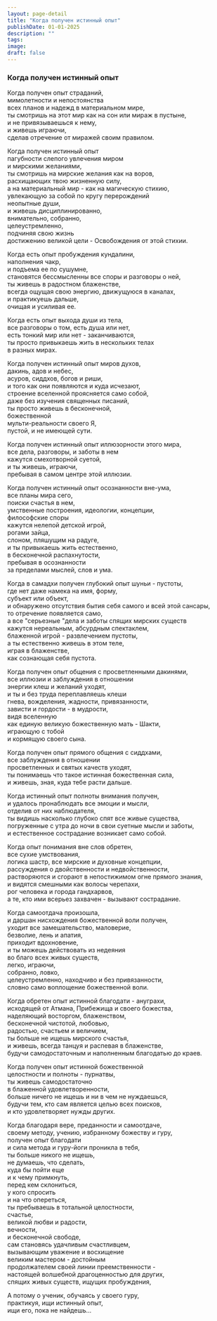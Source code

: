 ```yaml
---
layout: page-detail
title: "Когда получен истинный опыт"
publishDate: 01-01-2025
description: ""
tags:
image:
draft: false
---
```


### Когда получен истинный опыт

Когда получен опыт страданий,   
мимолетности и непостоянства  
всех планов и надежд в материальном мире,  
ты смотришь на этот мир как на сон или мираж в пустыне,  
и не привязываешься к нему,  
и живешь играючи,   
сделав отречение от миражей своим правилом.  
  
Когда получен истинный опыт   
пагубности слепого увлечения миром   
и мирскими желаниями,  
ты смотришь на мирские желания как на воров,   
расхищающих твою жизненную силу,  
а на материальный мир - как на магическую стихию,   
увлекающую за собой по кругу перерождений   
неопытные души,  
и живешь дисциплинированно,  
внимательно, собранно,   
целеустремленно,  
подчиняя свою жизнь   
достижению великой цели - Освобождения от этой стихии.  
  
Когда есть опыт пробуждения кундалини,   
наполнения чакр,  
и подъема ее по сушумне,  
становятся бессмысленны все споры и разговоры о ней,  
ты живешь в радостном блаженстве,  
всегда ощущая свою энергию, движущуюся в каналах,  
и практикуешь дальше,   
очищая и усиливая ее.  
  
Когда есть опыт выхода души из тела,   
все разговоры о том, есть душа или нет,   
есть тонкий мир или нет - заканчиваются,   
ты просто привыкаешь жить в нескольких телах   
в разных мирах.  
  
Когда получен истинный опыт миров духов,   
дакинь, адов и небес,  
асуров, сиддхов, богов и риши,  
и того как они появляются и куда исчезают,  
строение вселенной проясняется само собой,  
даже без изучения священных писаний,  
ты просто живешь в бесконечной,  
божественной   
мульти-реальности своего Я,   
пустой, и не имеющей сути.  
  
Когда получен истинный опыт иллюзорности этого мира,  
все дела, разговоры, и заботы в нем   
кажутся смехотворной суетой,  
и ты живешь, играючи,   
пребывая в самом центре этой иллюзии.  
  
Когда получен истинный опыт осознанности вне-ума,  
все планы мира сего,  
поиски счастья в нем,  
умственные построения, идеологии, концепции,   
философские споры  
кажутся нелепой детской игрой,  
рогами зайца,   
слоном, пляшущим на радуге,  
и ты привыкаешь жить естественно,  
в бесконечной распахнутости,  
пребывая в осознанности   
за пределами мыслей, слов и ума.  
  
Когда в самадхи получен глубокий опыт шуньи - пустоты,  
где нет даже намека на имя, форму,   
субъект или объект,  
и обнаружено отсутствия бытия себя самого и всей этой сансары,  
то отречение появляется само,  
а все "серьезные "дела и заботы спящих мирских существ  
кажутся нереальным, абсурдным спектаклем,   
блаженной игрой - развлечением пустоты,  
а ты естественно живешь в этом теле,   
играя в блаженстве,   
как сознающая себя пустота.  
  
Когда получен опыт общения с просветленными дакинями,  
все иллюзии и заблуждения в отношении   
энергии клеш и желаний уходят,   
и ты и без труда переплавляешь клеши   
гнева, вожделения, жадности, привязанности,  
зависти и гордости - в мудрости,  
видя вселенную   
как единую великую божественную мать - Шакти,  
играющую с тобой  
и кормящую своего сына.  
  
Когда получен опыт прямого общения с сиддхами,  
все заблуждения в отношении   
просветленных и святых качеств уходят,  
ты понимаешь что такое истинная божественная сила,  
и живешь, зная, куда тебе расти дальше.  
  
Когда истинный опыт полноты внимания получен,  
и удалось пронаблюдать все эмоции и мысли,  
отделив от них наблюдателя,   
ты видишь насколько глубоко спят все живые существа,   
погруженные с утра до ночи в свои суетные мысли и заботы,  
и естественное сострадание возникает само собой.  
  
Когда опыт понимания вне слов обретен,   
все сухие умствования,  
логика шастр, все мирские и духовные концепции,   
рассуждения о двойственности и недвойственности,  
растворяются и сгорают в непостижимом огне прямого знания,  
и видятся смешными как волосы черепахи,   
рог человека и города гандхарвов,  
а те, кто ими всерьез захвачен - вызывают сострадание.  
  
Когда самоотдача произошла,   
и даршан нисхождения божественной воли получен,   
уходит все замешательство, маловерие,  
безволие, лень и апатия,   
приходит вдохновение,   
и ты можешь действовать из недеяния   
во благо всех живых существ,   
легко, играючи,   
собранно, ловко,   
целеустремленно, находчиво и без привязанности,   
словно само воплощение божественной воли.  
  
Когда обретен опыт истинной благодати - ануграхи,  
исходящей от Атмана, Прибежища и своего божества,  
наделяющий восторгом, блаженством,   
бесконечной чистотой, любовью,   
радостью, счастьем и величием,  
ты больше не ищешь мирского счастья,   
и живешь, всегда танцуя и распевая в блаженстве,  
будучи самодостаточным и наполненным благодатью до краев.  
  
Когда получен опыт истинной божественной   
целостности и полноты - пурнатвы,  
ты живешь самодостаточно  
в блаженной удовлетворенности,  
больше ничего не ищешь и ни в чем не нуждаешься,  
будучи тем, кто сам является целью всех поисков,  
и кто удовлетворяет нужды других.  
  
Когда благодаря вере, преданности и самоотдаче,  
своему методу, учению, избранному божеству и гуру,  
получен опыт благодати  
и сила метода и гуру-йоги проникла в тебя,  
ты больше никого не ищешь,  
не думаешь, что сделать,  
куда бы пойти еще   
и к чему примкнуть,  
перед кем склониться,   
у кого спросить  
и на что опереться,  
ты пребываешь в тотальной целостности,   
счастье,  
великой любви и радости,  
вечности,   
и бесконечной свободе,  
сам становясь удачливым счастливцем,  
вызывающим уважение и восхищение   
великим мастером - достойным   
продолжателем своей линии преемственности -  
настоящей волшебной драгоценностью для других,   
спящих живых существ, ищущих пробуждения,  
  
А потому о ученик, обучаясь у своего гуру,   
практикуя, ищи истинный опыт,   
ищи его, пока не найдешь...
  
  
